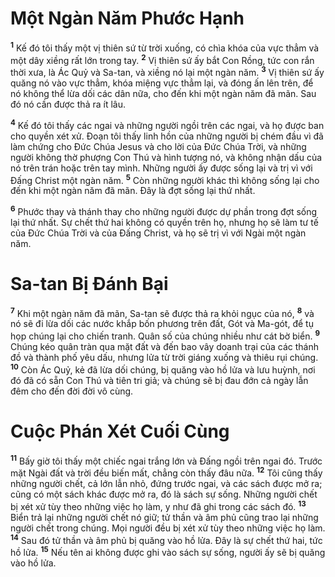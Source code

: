 

# Một Ngàn Năm Phước Hạnh
<sup><b>1</b></sup> Kế đó tôi thấy một vị thiên sứ từ trời xuống, có chìa khóa của vực thẳm và một dây xiềng rất lớn trong tay. <sup><b>2</b></sup> Vị thiên sứ ấy bắt Con Rồng, tức con rắn thời xưa, là Ác Quỷ và Sa-tan, và xiềng nó lại một ngàn năm. <sup><b>3</b></sup> Vị thiên sứ ấy quăng nó vào vực thẳm, khóa miệng vực thẳm lại, và đóng ấn lên trên, để nó không thể lừa dối các dân nữa, cho đến khi một ngàn năm đã mãn. Sau đó nó cần được thả ra ít lâu.

<sup><b>4</b></sup> Kế đó tôi thấy các ngai và những người ngồi trên các ngai, và họ được ban cho quyền xét xử. Đoạn tôi thấy linh hồn của những người bị chém đầu vì đã làm chứng cho Đức Chúa Jesus và cho lời của Đức Chúa Trời, và những người không thờ phượng Con Thú và hình tượng nó, và không nhận dấu của nó trên trán hoặc trên tay mình. Những người ấy được sống lại và trị vì với Đấng Christ một ngàn năm. <sup><b>5</b></sup> Còn những người khác thì không sống lại cho đến khi một ngàn năm đã mãn. Đây là đợt sống lại thứ nhất.

<sup><b>6</b></sup> Phước thay và thánh thay cho những người được dự phần trong đợt sống lại thứ nhất. Sự chết thứ hai không có quyền trên họ, nhưng họ sẽ làm tư tế của Đức Chúa Trời và của Đấng Christ, và họ sẽ trị vì với Ngài một ngàn năm.

# Sa-tan Bị Đánh Bại
<sup><b>7</b></sup> Khi một ngàn năm đã mãn, Sa-tan sẽ được thả ra khỏi ngục của nó, <sup><b>8</b></sup> và nó sẽ đi lừa dối các nước khắp bốn phương trên đất, Gót và Ma-gót, để tụ họp chúng lại cho chiến tranh. Quân số của chúng nhiều như cát bờ biển. <sup><b>9</b></sup> Chúng kéo quân tràn qua mặt đất và đến bao vây doanh trại của các thánh đồ và thành phố yêu dấu, nhưng lửa từ trời giáng xuống và thiêu rụi chúng. <sup><b>10</b></sup> Còn Ác Quỷ, kẻ đã lừa dối chúng, bị quăng vào hồ lửa và lưu huỳnh, nơi đó đã có sẵn Con Thú và tiên tri giả; và chúng sẽ bị đau đớn cả ngày lẫn đêm cho đến đời đời vô cùng.

# Cuộc Phán Xét Cuối Cùng
<sup><b>11</b></sup> Bấy giờ tôi thấy một chiếc ngai trắng lớn và Đấng ngồi trên ngai đó. Trước mặt Ngài đất và trời đều biến mất, chẳng còn thấy đâu nữa. <sup><b>12</b></sup> Tôi cũng thấy những người chết, cả lớn lẫn nhỏ, đứng trước ngai, và các sách được mở ra; cũng có một sách khác được mở ra, đó là sách sự sống. Những người chết bị xét xử tùy theo những việc họ làm, y như đã ghi trong các sách đó. <sup><b>13</b></sup> Biển trả lại những người chết nó giữ; tử thần và âm phủ cũng trao lại những người chết trong chúng. Mọi người đều bị xét xử tùy theo những việc họ làm. <sup><b>14</b></sup> Sau đó tử thần và âm phủ bị quăng vào hồ lửa. Đây là sự chết thứ hai, tức hồ lửa. <sup><b>15</b></sup> Nếu tên ai không được ghi vào sách sự sống, người ấy sẽ bị quăng vào hồ lửa.

